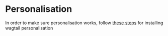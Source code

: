 # Personalisation

In order to make sure personalisation works, follow [these steps](https://wagtail-personalisation.readthedocs.io/en/latest/getting_started/installation.html) for installing wagtail personalisation

